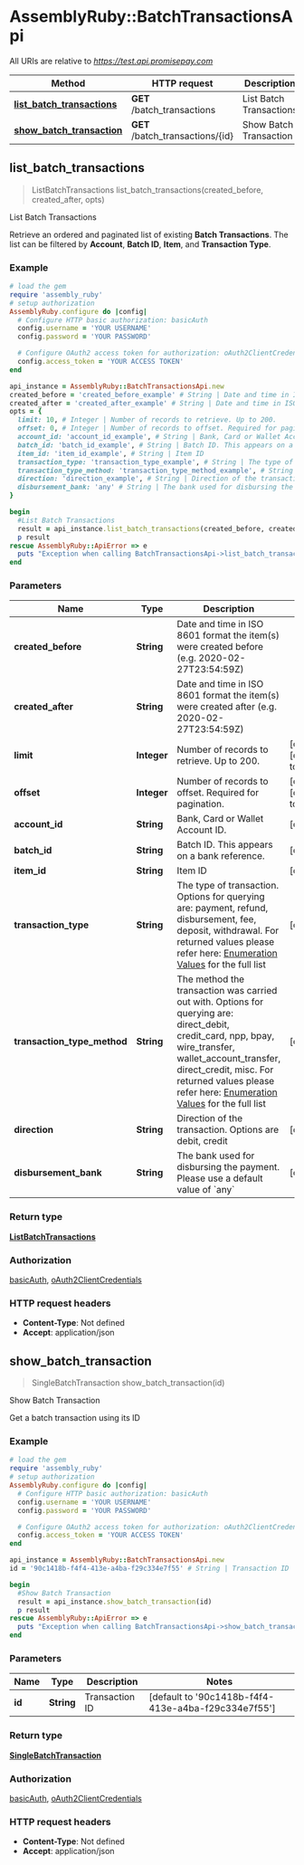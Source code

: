 # AssemblyRuby::BatchTransactionsApi

All URIs are relative to *https://test.api.promisepay.com*

Method | HTTP request | Description
------------- | ------------- | -------------
[**list_batch_transactions**](BatchTransactionsApi.md#list_batch_transactions) | **GET** /batch_transactions | List Batch Transactions
[**show_batch_transaction**](BatchTransactionsApi.md#show_batch_transaction) | **GET** /batch_transactions/{id} | Show Batch Transaction



## list_batch_transactions

> ListBatchTransactions list_batch_transactions(created_before, created_after, opts)

List Batch Transactions

Retrieve an ordered and paginated list of existing **Batch Transactions**. The list can be filtered by **Account**, **Batch ID**, **Item**, and **Transaction Type**. 

### Example

```ruby
# load the gem
require 'assembly_ruby'
# setup authorization
AssemblyRuby.configure do |config|
  # Configure HTTP basic authorization: basicAuth
  config.username = 'YOUR USERNAME'
  config.password = 'YOUR PASSWORD'

  # Configure OAuth2 access token for authorization: oAuth2ClientCredentials
  config.access_token = 'YOUR ACCESS TOKEN'
end

api_instance = AssemblyRuby::BatchTransactionsApi.new
created_before = 'created_before_example' # String | Date and time in ISO 8601 format the item(s) were created before (e.g. 2020-02-27T23:54:59Z)
created_after = 'created_after_example' # String | Date and time in ISO 8601 format the item(s) were created after (e.g. 2020-02-27T23:54:59Z)
opts = {
  limit: 10, # Integer | Number of records to retrieve. Up to 200.
  offset: 0, # Integer | Number of records to offset. Required for pagination.
  account_id: 'account_id_example', # String | Bank, Card or Wallet Account ID.
  batch_id: 'batch_id_example', # String | Batch ID. This appears on a bank reference.
  item_id: 'item_id_example', # String | Item ID
  transaction_type: 'transaction_type_example', # String | The type of transaction. Options for querying are: payment, refund, disbursement, fee, deposit, withdrawal. For returned values please refer here: [Enumeration Values](https://developer.assemblypayments.com/docs/enumeration-values) for the full list
  transaction_type_method: 'transaction_type_method_example', # String | The method the transaction was carried out with. Options for querying are: direct_debit, credit_card, npp, bpay, wire_transfer, wallet_account_transfer, direct_credit, misc. For returned values please refer here: [Enumeration Values](https://developer.assemblypayments.com/docs/enumeration-values) for the full list
  direction: 'direction_example', # String | Direction of the transaction. Options are debit, credit
  disbursement_bank: 'any' # String | The bank used for disbursing the payment. Please use a default value of `any`
}

begin
  #List Batch Transactions
  result = api_instance.list_batch_transactions(created_before, created_after, opts)
  p result
rescue AssemblyRuby::ApiError => e
  puts "Exception when calling BatchTransactionsApi->list_batch_transactions: #{e}"
end
```

### Parameters


Name | Type | Description  | Notes
------------- | ------------- | ------------- | -------------
 **created_before** | **String**| Date and time in ISO 8601 format the item(s) were created before (e.g. 2020-02-27T23:54:59Z) | 
 **created_after** | **String**| Date and time in ISO 8601 format the item(s) were created after (e.g. 2020-02-27T23:54:59Z) | 
 **limit** | **Integer**| Number of records to retrieve. Up to 200. | [optional] [default to 10]
 **offset** | **Integer**| Number of records to offset. Required for pagination. | [optional] [default to 0]
 **account_id** | **String**| Bank, Card or Wallet Account ID. | [optional] 
 **batch_id** | **String**| Batch ID. This appears on a bank reference. | [optional] 
 **item_id** | **String**| Item ID | [optional] 
 **transaction_type** | **String**| The type of transaction. Options for querying are: payment, refund, disbursement, fee, deposit, withdrawal. For returned values please refer here: [Enumeration Values](https://developer.assemblypayments.com/docs/enumeration-values) for the full list | [optional] 
 **transaction_type_method** | **String**| The method the transaction was carried out with. Options for querying are: direct_debit, credit_card, npp, bpay, wire_transfer, wallet_account_transfer, direct_credit, misc. For returned values please refer here: [Enumeration Values](https://developer.assemblypayments.com/docs/enumeration-values) for the full list | [optional] 
 **direction** | **String**| Direction of the transaction. Options are debit, credit | [optional] 
 **disbursement_bank** | **String**| The bank used for disbursing the payment. Please use a default value of &#x60;any&#x60; | [optional] 

### Return type

[**ListBatchTransactions**](ListBatchTransactions.md)

### Authorization

[basicAuth](../README.md#basicAuth), [oAuth2ClientCredentials](../README.md#oAuth2ClientCredentials)

### HTTP request headers

- **Content-Type**: Not defined
- **Accept**: application/json


## show_batch_transaction

> SingleBatchTransaction show_batch_transaction(id)

Show Batch Transaction

Get a batch transaction using its ID

### Example

```ruby
# load the gem
require 'assembly_ruby'
# setup authorization
AssemblyRuby.configure do |config|
  # Configure HTTP basic authorization: basicAuth
  config.username = 'YOUR USERNAME'
  config.password = 'YOUR PASSWORD'

  # Configure OAuth2 access token for authorization: oAuth2ClientCredentials
  config.access_token = 'YOUR ACCESS TOKEN'
end

api_instance = AssemblyRuby::BatchTransactionsApi.new
id = '90c1418b-f4f4-413e-a4ba-f29c334e7f55' # String | Transaction ID

begin
  #Show Batch Transaction
  result = api_instance.show_batch_transaction(id)
  p result
rescue AssemblyRuby::ApiError => e
  puts "Exception when calling BatchTransactionsApi->show_batch_transaction: #{e}"
end
```

### Parameters


Name | Type | Description  | Notes
------------- | ------------- | ------------- | -------------
 **id** | **String**| Transaction ID | [default to &#39;90c1418b-f4f4-413e-a4ba-f29c334e7f55&#39;]

### Return type

[**SingleBatchTransaction**](SingleBatchTransaction.md)

### Authorization

[basicAuth](../README.md#basicAuth), [oAuth2ClientCredentials](../README.md#oAuth2ClientCredentials)

### HTTP request headers

- **Content-Type**: Not defined
- **Accept**: application/json

